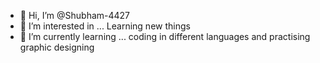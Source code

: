 - 👋 Hi, I’m @Shubham-4427
- 👀 I’m interested in ... Learning new things
- 🌱 I’m currently learning ... coding in different languages and practising graphic designing

<!---
Shubham-4427/Shubham-4427 is a ✨ special ✨ repository because its `README.md` (this file) appears on your GitHub profile.
You can click the Preview link to take a look at your changes.
--->
